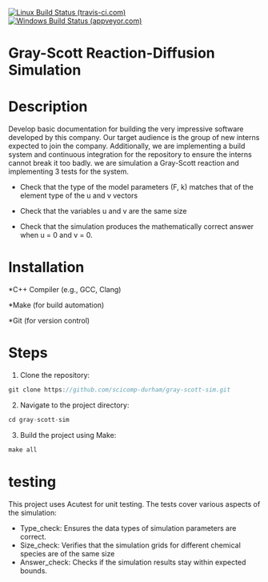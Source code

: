 [![Linux Build Status (travis-ci.com)](https://img.shields.io/travis/mity/acutest/master.svg?logo=linux&label=linux%20build)](https://travis-ci.com/mity/acutest)
[![Windows Build Status (appveyor.com)](https://img.shields.io/appveyor/ci/mity/acutest/master.svg?logo=windows&label=windows%20build)](https://ci.appveyor.com/project/mity/acutest/branch/master)


# Gray-Scott Reaction-Diffusion Simulation
# Description
Develop basic documentation for building the very
impressive software developed by this company. Our target audience is the group of new
interns expected to join the company. Additionally, we are implementing a
build system and continuous integration for the repository to ensure the interns cannot break
it too badly. 
we are simulation a Gray-Scott reaction and implementing 3 tests for the system.

* Check that the type of the model parameters (F, k) matches that of the element type
of the u and v vectors

* Check that the variables u and v are the same size

* Check that the simulation produces the mathematically correct answer when u = 0 and
v = 0.

# Installation 
*C++ Compiler (e.g., GCC, Clang)

*Make (for build automation)

*Git (for version control)

# Steps 

1. Clone the repository:
``` C
git clone https://github.com/scicomp-durham/gray-scott-sim.git
```

2. Navigate to the project directory:
``` C
cd gray-scott-sim
```
3. Build the project using Make:

``` C
make all 
```

# testing 

This project uses Acutest for unit testing. The tests cover various aspects of the simulation:

* Type_check: Ensures the data types of simulation parameters are correct.
* Size_check: Verifies that the simulation grids for different chemical species are of the same size
* Answer_check: Checks if the simulation results stay within expected bounds.

